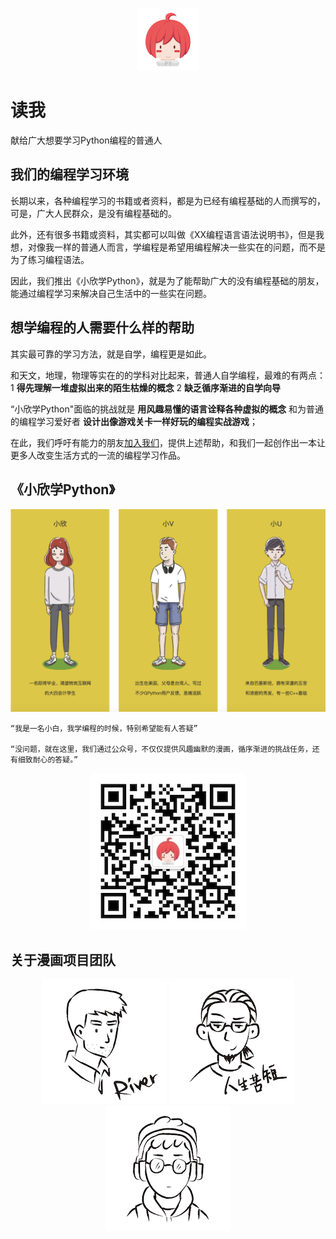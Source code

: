 <p align="center"><img width="100"src="https://github.com/XiaoxinLearnPython/readme/raw/master/assets/logo.jpg"></p>

# 读我

献给广大想要学习Python编程的普通人

## 我们的编程学习环境

长期以来，各种编程学习的书籍或者资料，都是为已经有编程基础的人而撰写的，可是，广大人民群众，是没有编程基础的。

此外，还有很多书籍或资料，其实都可以叫做《XX编程语言语法说明书》，但是我想，对像我一样的普通人而言，学编程是希望用编程解决一些实在的问题，而不是为了练习编程语法。

因此，我们推出《小欣学Python》，就是为了能帮助广大的没有编程基础的朋友，能通过编程学习来解决自己生活中的一些实在问题。


## 想学编程的人需要什么样的帮助

其实最可靠的学习方法，就是自学，编程更是如此。

和天文，地理，物理等实在的的学科对比起来，普通人自学编程，最难的有两点： 1 **得先理解一堆虚拟出来的陌生枯燥的概念** 2 **缺乏循序渐进的自学向导**

“小欣学Python"面临的挑战就是 **用风趣易懂的语言诠释各种虚拟的概念** 和为普通的编程学习爱好者 **设计出像游戏关卡一样好玩的编程实战游戏**；

在此，我们呼吁有能力的朋友[加入我们](https://github.com/xiaoxinlearnpython/script)，提供上述帮助，和我们一起创作出一本让更多人改变生活方式的一流的编程学习作品。

## 《小欣学Python》


![所有主人公](https://github.com/XiaoxinLearnPython/readme/raw/master/assets/all.png)


```
“我是一名小白，我学编程的时候，特别希望能有人答疑”

“没问题，就在这里，我们通过公众号，不仅仅提供风趣幽默的漫画，循序渐进的挑战任务，还有细致耐心的答疑。”
```

<p align="center">
<img src='https://github.com/XiaoxinLearnPython/readme/raw/master/assets/wechat.jpg'/>
</p>


## 关于漫画项目团队

<p align="center">
<img src='https://github.com/XiaoxinLearnPython/readme/raw/master/assets/river.png' />
<img src='https://github.com/XiaoxinLearnPython/readme/raw/master/assets/dama.png' />
<img src='https://github.com/XiaoxinLearnPython/readme/raw/master/assets/akon.png' />

</p>
